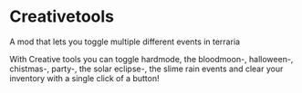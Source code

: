 # Creativetools
A mod that lets you toggle multiple different events in terraria

With Creative tools you can toggle hardmode, the bloodmoon-, halloween-, chistmas-, party-, the solar eclipse-, the slime rain events and clear your inventory with a single click of a button!
